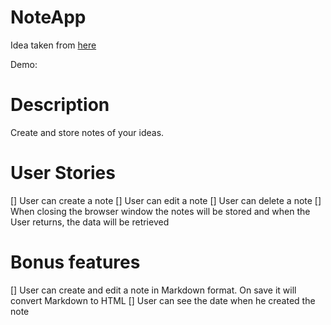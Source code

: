# NoteApp

Idea taken from [here](https://github.com/florinpop17/app-ideas)

Demo:

# Description

Create and store notes of your ideas.

# User Stories

[] User can create a note
[] User can edit a note
[] User can delete a note
[] When closing the browser window the notes will be stored and when the User returns, the data will be retrieved
    
# Bonus features

[] User can create and edit a note in Markdown format. On save it will convert Markdown to HTML
[] User can see the date when he created the note
